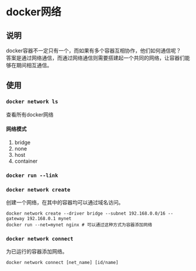 # docker网络

## 说明
docker容器不一定只有一个，而如果有多个容器互相协作，他们如何通信呢？  
答案是通过网络通信，而通过网络通信则需要搭建起一个共同的网络，让容器们能够在期间相互通信。

## 使用
### `docker network ls`
查看所有docker网络  

#### 网络模式
1. bridge
2. none
3. host
4. container

### `docker run --link`

### `docker network create`
创建一个网络，在其中的容器均可以通过域名访问。  
```shell
docker network create --driver bridge --subnet 192.168.0.0/16 --gateway 192.168.0.1 mynet
docker run --net=mynet nginx # 可以通过这种方式为容器添加网络
```

### `docker network connect`
为已运行的容器添加网络。  
```shell
docker network connect [net_name] [id/name]
```